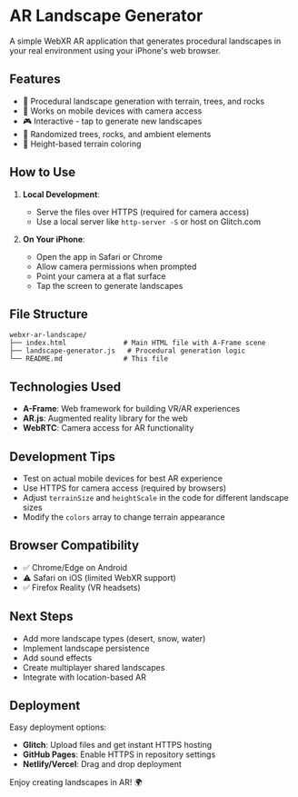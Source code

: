 # AR Landscape Generator

A simple WebXR AR application that generates procedural landscapes in your real environment using your iPhone's web browser.

## Features

- 🌄 Procedural landscape generation with terrain, trees, and rocks
- 📱 Works on mobile devices with camera access
- 🎮 Interactive - tap to generate new landscapes
- 🌳 Randomized trees, rocks, and ambient elements
- 🎨 Height-based terrain coloring

## How to Use

1. **Local Development**: 
   - Serve the files over HTTPS (required for camera access)
   - Use a local server like `http-server -S` or host on Glitch.com

2. **On Your iPhone**:
   - Open the app in Safari or Chrome
   - Allow camera permissions when prompted
   - Point your camera at a flat surface
   - Tap the screen to generate landscapes

## File Structure

```
webxr-ar-landscape/
├── index.html              # Main HTML file with A-Frame scene
├── landscape-generator.js   # Procedural generation logic
└── README.md               # This file
```

## Technologies Used

- **A-Frame**: Web framework for building VR/AR experiences
- **AR.js**: Augmented reality library for the web
- **WebRTC**: Camera access for AR functionality

## Development Tips

- Test on actual mobile devices for best AR experience
- Use HTTPS for camera access (required by browsers)
- Adjust `terrainSize` and `heightScale` in the code for different landscape sizes
- Modify the `colors` array to change terrain appearance

## Browser Compatibility

- ✅ Chrome/Edge on Android
- ⚠️ Safari on iOS (limited WebXR support)
- ✅ Firefox Reality (VR headsets)

## Next Steps

- Add more landscape types (desert, snow, water)
- Implement landscape persistence
- Add sound effects
- Create multiplayer shared landscapes
- Integrate with location-based AR

## Deployment

Easy deployment options:
- **Glitch**: Upload files and get instant HTTPS hosting
- **GitHub Pages**: Enable HTTPS in repository settings
- **Netlify/Vercel**: Drag and drop deployment

Enjoy creating landscapes in AR! 🌍
